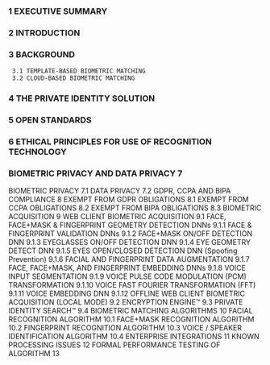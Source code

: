 ### 1 EXECUTIVE SUMMARY ###
### 2 INTRODUCTION ###
### 3 BACKGROUND ###
     3.1 TEMPLATE-BASED BIOMETRIC MATCHING
     3.2 CLOUD-BASED BIOMETRIC MATCHING
### 4 THE PRIVATE IDENTITY SOLUTION ###
### 5 OPEN STANDARDS ### 
### 6 ETHICAL PRINCIPLES FOR USE OF RECOGNITION TECHNOLOGY ### 
### BIOMETRIC PRIVACY AND DATA PRIVACY	7
BIOMETRIC PRIVACY	7.1
DATA PRIVACY	7.2
GDPR, CCPA AND BIPA COMPLIANCE	8
EXEMPT FROM GDPR OBLIGATIONS	8.1
EXEMPT FROM CCPA OBLIGATIONS	8.2
EXEMPT FROM BIPA OBLIGATIONS	8.3
BIOMETRIC ACQUISITION	9
WEB CLIENT BIOMETRIC ACQUISITION	9.1
FACE, FACE+MASK & FINGERPRINT GEOMETRY DETECTION DNNs	9.1.1
FACE & FINGERPRINT VALIDATION DNNs	9.1.2
FACE+MASK ON/OFF DETECTION DNN	9.1.3
EYEGLASSES ON/OFF DETECTION DNN	9.1.4
EYE GEOMETRY DETECT DNN	9.1.5
EYES OPEN/CLOSED DETECTION DNN (Spoofing Prevention)	9.1.6
FACIAL AND FINGERPRINT DATA AUGMENTATION	9.1.7
FACE, FACE+MASK, AND FINGERPRINT EMBEDDING DNNs	9.1.8
VOICE INPUT SEGMENTATION	9.1.9
VOICE PULSE CODE MODULATION (PCM) TRANSFORMATION	9.1.10
VOICE FAST FOURIER TRANSFORMATION (FFT)	9.1.11
VOICE EMBEDDING DNN	9.1.12
OFFLINE WEB CLIENT BIOMETRIC ACQUISITION (LOCAL MODE)	9.2
ENCRYPTION ENGINE™	9.3
PRIVATE IDENTITY SEARCH™	9.4
BIOMETRIC MATCHING ALGORITHMS	10
FACIAL RECOGNITION ALGORITHM	10.1
FACE+MASK RECOGNITION ALGORITHM	10.2
FINGERPRINT RECOGNITION ALGORITHM	10.3
VOICE / SPEAKER IDENTIFICATION ALGORITHM	10.4
ENTERPRISE INTEGRATIONS	11
KNOWN PROCESSING ISSUES	12
FORMAL PERFORMANCE TESTING OF ALGORITHM	13